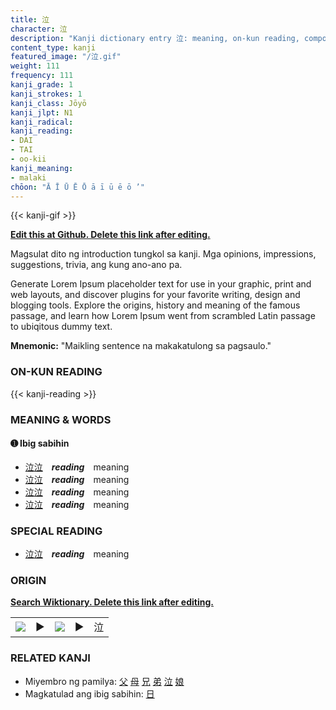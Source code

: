 ```yaml
---
title: 泣
character: 泣
description: "Kanji dictionary entry 泣: meaning, on-kun reading, compounds, origin, related kanji"
content_type: kanji
featured_image: "/泣.gif"
weight: 111
frequency: 111
kanji_grade: 1
kanji_strokes: 1
kanji_class: Jōyō
kanji_jlpt: N1
kanji_radical: 
kanji_reading: 
- DAI
- TAI
- oo-kii
kanji_meaning:
- malaki
chōon: "Ā Ī Ū Ē Ō ā ī ū ē ō ’"
---
```

[//]: # (Don't edit the line below. Kanji animated GIF code is automatically generated.)
{{< kanji-gif >}}

[//]: # (Edit below this line.)

**[Edit this at Github. Delete this link after editing.](https://github.com/tim0g/tim/tree/main/content/kanji/泣/index.md)**

Magsulat dito ng introduction tungkol sa kanji. Mga opinions, impressions, suggestions, trivia, ang kung ano-ano pa.

Generate Lorem Ipsum placeholder text for use in your graphic, print and web layouts, and discover plugins for your favorite writing, design and blogging tools. Explore the origins, history and meaning of the famous passage, and learn how Lorem Ipsum went from scrambled Latin passage to ubiqitous dummy text.
 
**Mnemonic:** "Maikling sentence na makakatulong sa pagsaulo."

### ON-KUN READING

[//]: # (Don't edit the line below. ON-KUN READING code is automatically generated.)
{{< kanji-reading >}}

### MEANING & WORDS

#### ➊ **Ibig sabihin**
  - [泣](../泣)[泣](../泣)　***reading***　meaning
  - [泣](../泣)[泣](../泣)　***reading***　meaning
  - [泣](../泣)[泣](../泣)　***reading***　meaning
  - [泣](../泣)[泣](../泣)　***reading***　meaning

### SPECIAL READING
  - [泣](../泣)[泣](../泣)　***reading***　meaning

### ORIGIN

**[Search Wiktionary. Delete this link after editing.](https://wiktionary.org/wiki/泣)**
<table class="kanji-table"><tr><td>
<img src="60px-泣-bronze.svg.png">
</td><td>▶</td><td>
<img src="60px-泣-oracle.svg.png">
</td><td>▶</td>
<td class="kanji-origin">泣</td>
</tr></table>

### RELATED KANJI
- Miyembro ng pamilya: [父](../父) [母](../母) [兄](../兄) [弟](../弟) [泣](../泣) [娘](../娘)
- Magkatulad ang ibig sabihin: [日](../日)
